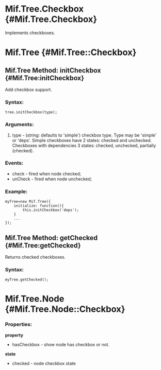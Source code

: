 Mif.Tree.Checkbox {#Mif.Tree.Checkbox}
======================================

Implements checkboxes.

Mif.Tree {#Mif.Tree::Checkbox}
==============================

Mif.Tree Method: initCheckbox {#Mif.Tree:initCheckbox}
------------------------------------------------------

Add checkbox support. 

### Syntax:

	tree.initCheckbox(type);
	

### Arguments:

1. type - (*string*: defaults to 'simple') checkbox type. Type may be 'simple' or 'deps'. Simple checkboxes have 2 states: checked and unchecked. Checkboxes with dependencies 3 states: checked, unchecked, partially (checked).

### Events:

* check - fired when node checked;
* unCheck - fired when node unchecked;

### Example: 

	myTree=new Mif.Tree({
		initialize: function(){
			this.initCheckbox('deps');
		}
		...
	});

	
Mif.Tree Method: getChecked {#Mif.Tree:getChecked}
--------------------------------------------------

Returns checked checkboxes. 

### Syntax:

	myTree.getChecked();
	
	

Mif.Tree.Node {#Mif.Tree.Node::Checkbox}
========================================

### Properties:

**property**

* hasCheckbox - show node has checkbox or not.

**state**

* checked - node checkbox state